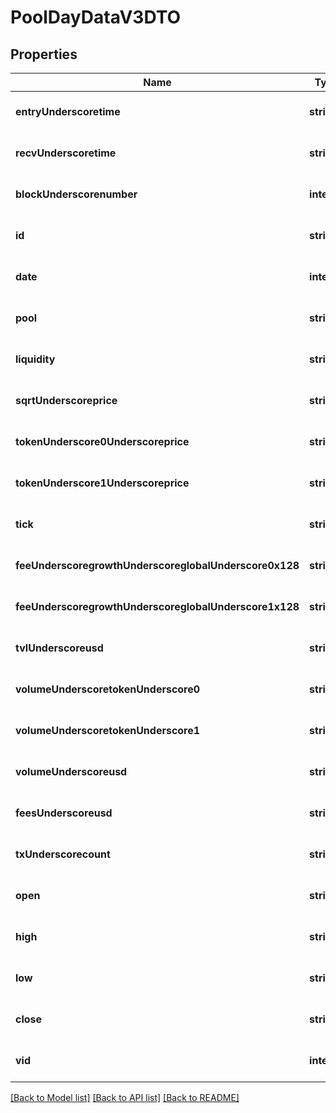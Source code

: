 # PoolDayDataV3DTO

## Properties
Name | Type | Description | Notes
------------ | ------------- | ------------- | -------------
**entryUnderscoretime** | **string** |  | [optional] [default to null]
**recvUnderscoretime** | **string** |  | [optional] [default to null]
**blockUnderscorenumber** | **integer** |  | [optional] [default to null]
**id** | **string** |  | [optional] [default to null]
**date** | **integer** |  | [optional] [default to null]
**pool** | **string** |  | [optional] [default to null]
**liquidity** | **string** |  | [optional] [default to null]
**sqrtUnderscoreprice** | **string** |  | [optional] [default to null]
**tokenUnderscore0Underscoreprice** | **string** |  | [optional] [default to null]
**tokenUnderscore1Underscoreprice** | **string** |  | [optional] [default to null]
**tick** | **string** |  | [optional] [default to null]
**feeUnderscoregrowthUnderscoreglobalUnderscore0x128** | **string** |  | [optional] [default to null]
**feeUnderscoregrowthUnderscoreglobalUnderscore1x128** | **string** |  | [optional] [default to null]
**tvlUnderscoreusd** | **string** |  | [optional] [default to null]
**volumeUnderscoretokenUnderscore0** | **string** |  | [optional] [default to null]
**volumeUnderscoretokenUnderscore1** | **string** |  | [optional] [default to null]
**volumeUnderscoreusd** | **string** |  | [optional] [default to null]
**feesUnderscoreusd** | **string** |  | [optional] [default to null]
**txUnderscorecount** | **string** |  | [optional] [default to null]
**open** | **string** |  | [optional] [default to null]
**high** | **string** |  | [optional] [default to null]
**low** | **string** |  | [optional] [default to null]
**close** | **string** |  | [optional] [default to null]
**vid** | **integer** |  | [optional] [default to null]

[[Back to Model list]](../README.md#documentation-for-models) [[Back to API list]](../README.md#documentation-for-api-endpoints) [[Back to README]](../README.md)


